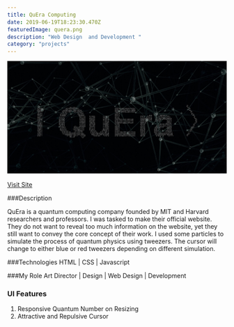 ```yaml
---
title: QuEra Computing
date: 2019-06-19T18:23:30.470Z
featuredImage: quera.png
description: "Web Design  and Development "
category: "projects"
---
```

![QuEra Computing](quera.png)

[Visit Site](https://www.quera-computing.com/)

###Description

QuEra is a quantum computing company founded by MIT and Harvard researchers and professors. I was tasked to make their 
official website. They do not want to reveal too much information on the website, yet they still want to convey the core concept of their work.
I used some particles to simulate the process of quantum physics using tweezers. The cursor will change to either blue or
red tweezers depending on different simulation.  

###Technologies 
HTML | CSS | Javascript 

###My Role 
Art Director | Design |  Web Design | Development


### UI Features
1. Responsive Quantum Number on Resizing 
2. Attractive and Repulsive Cursor 
